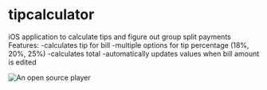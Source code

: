 # tipcalculator
iOS application to calculate tips and figure out group split payments
Features:
-calculates tip for bill
-multiple options for tip percentage  (18%, 20%, 25%)
-calculates total
-automatically updates values when bill amount is edited

![An open source player](http://i.imgur.com/pujGmeN.gif)
